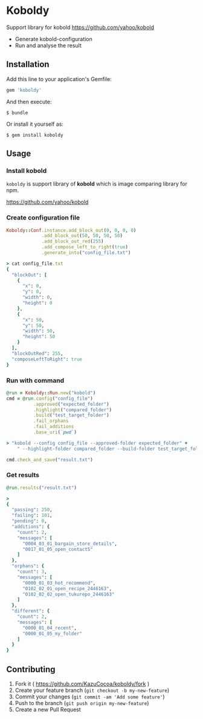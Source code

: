 # Koboldy

Support library for kobold https://github.com/yahoo/kobold

- Generate kobold-configuration
- Run and analyse the result

## Installation

Add this line to your application's Gemfile:

```ruby
gem 'koboldy'
```

And then execute:

    $ bundle

Or install it yourself as:

    $ gem install koboldy

## Usage

### Install kobold

`koboldy` is support library of **kobold** which is image comparing library for npm.

https://github.com/yahoo/kobold

### Create configuration file

```ruby
Koboldy::Conf.instance.add_block_out(0, 0, 0, 0)
             .add_block_out(50, 50, 50, 50)
             .add_block_out_red(255)
             .add_compose_left_to_right(true)
             .generate_into("config_file.txt")

> cat config_file.txt
{
  "blockOut": [
    {
      "x": 0,
      "y": 0,
      "width": 0,
      "height": 0
    },
    {
      "x": 50,
      "y": 50,
      "width": 50,
      "height": 50
    }
  ],
  "blockOutRed": 255,
  "composeLeftToRight": true
}
```

### Run with command

```ruby
@run = Koboldy::Run.new("kobold")
cmd = @run.config("config_file")
          .approved("expected_folder")
          .highlight("compared_folder")
          .build("test_target_folder")
          .fail_orphans
          .fail_additions
          .base_uri(`pwd`)

> "kobold --config config_file --approved-folder expected_folder" +
    " --highlight-folder compared_folder --build-folder test_target_folder --fail-orphans --fail-additions path"

cmd.check_and_save("result.txt")
```

### Get results

```ruby
@run.results("result.txt")

>
{
  "passing": 250,
  "failing": 101,
  "pending": 0,
  "additions": {
    "count": 2,
    "messages": [
      "0004_03_01_bargain_store_details",
      "0017_01_05_open_contact5"
    ]
  },
  "orphans": {
    "count": 3,
    "messages": [
      "0000_01_03_hot_recommend",
      "0102_02_01_open_recipe_2446163",
      "0102_02_02_open_tukurepo_2446163"
    ]
  },
  "different": {
    "count": 2,
    "messages": [
      "0000_01_04_recent",
      "0000_01_05_my_folder"
    ]
  }
}
```


## Contributing

1. Fork it ( https://github.com/KazuCocoa/koboldy/fork )
2. Create your feature branch (`git checkout -b my-new-feature`)
3. Commit your changes (`git commit -am 'Add some feature'`)
4. Push to the branch (`git push origin my-new-feature`)
5. Create a new Pull Request
